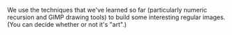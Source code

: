 We use the techniques that we've learned so far (particularly numeric
recursion and GIMP drawing tools) to build some interesting regular
images.  (You can decide whether or not it's "art".)
